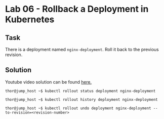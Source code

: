 # Lab 06 - Rollback a Deployment in Kubernetes 
## Task
There is a deployment named `nginx-deployment`. Roll it back to the previous revision.


## Solution
Youtube video solution can be found [here.](https://www.youtube.com/watch?v=bwRQt02y6H0)

```
thor@jump_host ~$ kubectl rollout status deployment nginx-deployment 

thor@jump_host ~$ kubectl rollout history deployment nginx-deployment 

thor@jump_host ~$ kubectl rollout undo deployment nginx-deployment --to-revision=<revision-number>

```